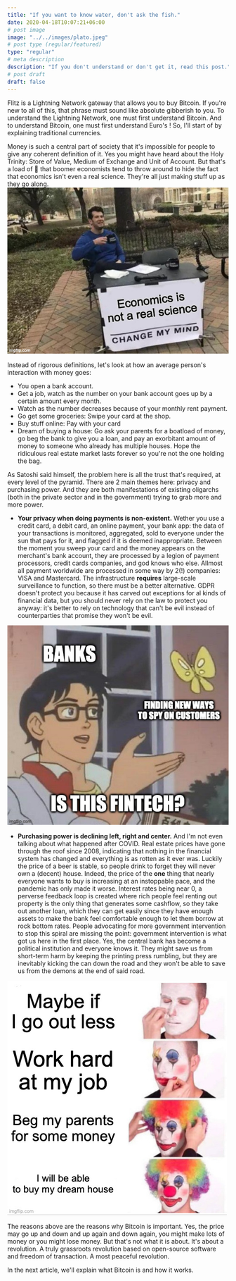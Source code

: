 ```yaml
---
title: "If you want to know water, don't ask the fish."
date: 2020-04-18T10:07:21+06:00
# post image
image: "../../images/plato.jpeg"
# post type (regular/featured)
type: "regular"
# meta description
description: "If you don't understand or don't get it, read this post."
# post draft
draft: false
---
```


Flitz is a Lightning Network gateway that allows you to buy Bitcoin. If you're new to all of this, that phrase must sound like absolute gibberish to you. To understand the Lightning Network, one must first understand Bitcoin. And to understand Bitcoin, one must first understand Euro's !
So, I'll start of by explaining traditional currencies.

Money is such a central part of society that it's impossible for people to give any coherent definition of it. Yes you might have heard about the Holy Trinity: Store of Value, Medium of Exchange and Unit of Account. But that's a load of 💩 that boomer economists tend to throw around to hide the fact that economics isn't even a real science. They're all just making stuff up as they go along. 
![]( ../../images/5chtru.jpg)

Instead of rigorous definitions, let's look at how an average person's interaction with money goes:

- You open a bank account. 
- Get a job, watch as the number on your bank account goes up by a certain amount every month.
- Watch as the number decreases because of your monthly rent payment.
- Go get some groceries: Swipe your card at the shop.
- Buy stuff online: Pay with your card
- Dream of buying a house: Go ask your parents for a boatload of money, go beg the bank to give you a loan, and pay an exorbitant amount of money to someone who already has multiple houses. Hope the ridiculous real estate market lasts forever so you're not the one holding the bag.

As Satoshi said himself, the problem here is all the trust that's required, at every level of the pyramid. There are 2 main themes here: privacy and purchasing power. And they are both manifestations of existing oligarchs (both in the private sector and in the government) trying to grab more and more power.

- **Your privacy when doing payments is non-existent.** Wether you use a credit card, a debit card, an online payment, your bank app: the data of your transactions is monitored, aggregated, sold to everyone under the sun that pays for it, and flagged if it is deemed inappropriate. Between the moment you sweep your card and the money appears on the merchant's bank account, they are processed by a legion of payment processors, credit cards companies, and god knows who else. Allmost all payment worldwide are processed in some way by 2(!) companies: VISA and Mastercard. The infrastructure __requires__ large-scale surveillance to function, so there must be a better alternative. GDPR doesn't protect you because it has carved out exceptions for al kinds of financial data, but you should never rely on the law to protect you anyway: it's better to rely on technology that can't be evil instead of counterparties that promise they won't be evil.

![]( ../../images/5chtyn.jpg)

- **Purchasing power is declining left, right and center.** And I'm not even talking about what happened after COVID. Real estate prices have gone through the roof since 2008, indicating that nothing in the financial system has changed and everything is as rotten as it ever was. Luckily the price of a beer is stable, so people drink to forget they will never own a (decent) house. Indeed, the price of the __one__ thing that nearly everyone wants to buy is increasing at an instoppable pace, and the pandemic has only made it worse. Interest rates being near 0, a perverse feedback loop is created where rich people feel renting out property is the only thing that generates some cashflow, so they take out another loan, which they can get easily since they have enough assets to make the bank feel comfortable enough to let them borrow at rock bottom rates. People advocating for more government intervention to stop this spiral are missing the point: government intervention is what got us here in the first place. Yes, the central bank has become a political institution and everyone knows it. They might save us from short-term harm by keeping the printing press rumbling, but they are inevitably kicking the can down the road and they won't be able to save us from the demons at the end of said road.

![]( ../../images/5chu5f.jpg)

The reasons above are the reasons why Bitcoin is important. Yes, the price may go up and down and up again and down again, you might make lots of money or you might lose money. But that's not what it is about. It's about a revolution. A truly grassroots revolution based on open-source software and freedom of transaction. A most peaceful revolution.

In the next article, we'll explain what Bitcoin is and how it works.